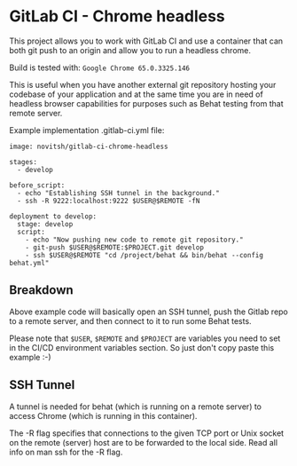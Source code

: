 GitLab CI - Chrome headless
===========================

This project allows you to work with GitLab CI and use a container that can both 
git push to an origin and allow you to run a headless chrome.

Build is tested with: `Google Chrome 65.0.3325.146`

This is useful when you have another external git repository hosting your codebase of
your application and at the same time you are in need of headless browser capabilities
for purposes such as Behat testing from that remote server.


Example implementation .gitlab-ci.yml file:

    image: novitsh/gitlab-ci-chrome-headless
    
    stages:
      - develop
    
    before_script:
      - echo "Establishing SSH tunnel in the background."
      - ssh -R 9222:localhost:9222 $USER@$REMOTE -fN
    
    deployment to develop:
      stage: develop
      script:
        - echo "Now pushing new code to remote git repository."
        - git-push $USER@$REMOTE:$PROJECT.git develop
        - ssh $USER@$REMOTE "cd /project/behat && bin/behat --config behat.yml"
        
Breakdown
---------
Above example code will basically open an SSH tunnel, push the Gitlab repo to a 
remote server, and then connect to it to run some Behat tests.

Please note that `$USER`, `$REMOTE` and `$PROJECT` are variables you need to set in the
CI/CD environment variables section. So just don't copy paste this example :-)

SSH Tunnel
----------
A tunnel is needed for behat (which is running on a remote server) to access
Chrome (which is running in this container).

The -R flag specifies that connections to the given TCP port or Unix socket on 
the remote (server) host are to be forwarded to the local side.
Read all info on man ssh for the -R flag.
